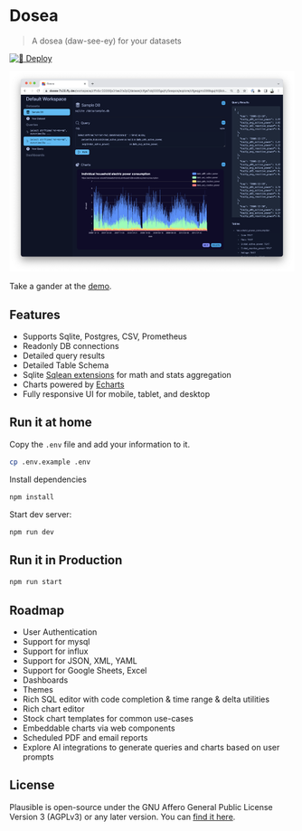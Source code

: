 # Dosea

> A dosea (daw-see-ey) for your datasets

[![🚀 Deploy](https://github.com/wmluke/dosea/actions/workflows/deploy.yml/badge.svg?branch=main)](https://github.com/wmluke/dosea/actions/workflows/deploy.yml)

![Query with Chart](public/screenshot.w1000.png)

Take a gander at the [demo](https://dosea-7b28.fly.dev/).

## Features

* Supports Sqlite, Postgres, CSV, Prometheus
* Readonly DB connections
* Detailed query results
* Detailed Table Schema
* Sqlite [Sqlean extensions](https://github.com/nalgeon/sqlean) for math and stats aggregation
* Charts powered by [Echarts](https://echarts.apache.org)
* Fully responsive UI for mobile, tablet, and desktop

## Run it at home

Copy the `.env` file and add your information to it.

```sh
cp .env.example .env
```

Install dependencies

```sh
npm install
```

Start dev server:

```sh
npm run dev
```

## Run it in Production

```sh
npm run start
```

## Roadmap

* User Authentication
* Support for mysql
* Support for influx
* Support for JSON, XML, YAML
* Support for Google Sheets, Excel
* Dashboards
* Themes
* Rich SQL editor with code completion & time range & delta utilities
* Rich chart editor
* Stock chart templates for common use-cases
* Embeddable charts via web components
* Scheduled PDF and email reports
* Explore AI integrations to generate queries and charts based on user prompts

## License

Plausible is open-source under the GNU Affero General Public License Version 3 (AGPLv3) or any later version. You
can [find it here](https://github.com/wmluke/dosea/blob/main/LICENSE.md).
